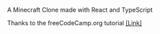 A Minecraft Clone made with React and TypeScript

Thanks to the freeCodeCamp.org tutorial [[Link]](https://www.youtube.com/watch?v=qpOZup_3P_A&ab_channel=freeCodeCamp.org)
